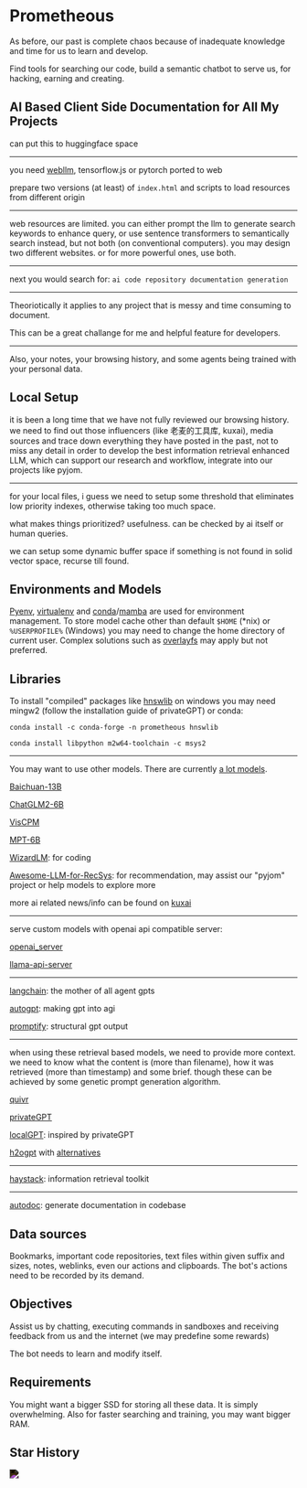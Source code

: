 # Prometheous

As before, our past is complete chaos because of inadequate knowledge and time for us to learn and develop.

Find tools for searching our code, build a semantic chatbot to serve us, for hacking, earning and creating.

## AI Based Client Side Documentation for All My Projects

can put this to huggingface space

---

you need [webllm](https://github.com/mlc-ai/web-llm), tensorflow.js or pytorch ported to web

prepare two versions (at least) of `index.html` and scripts to load resources from different origin

---

web resources are limited. you can either prompt the llm to generate search keywords to enhance query, or use sentence transformers to semantically search instead, but not both (on conventional computers). you may design two different websites. or for more powerful ones, use both.

---

next you would search for: `ai code repository documentation generation`

---

Theoriotically it applies to any project that is messy and time consuming to document.

This can be a great challange for me and helpful feature for developers.

----

Also, your notes, your browsing history, and some agents being trained with your personal data.

## Local Setup

it is been a long time that we have not fully reviewed our browsing history. we need to find out those influencers (like 老麦的工具库, kuxai), media sources and trace down everything they have posted in the past, not to miss any detail in order to develop the best information retrieval enhanced LLM, which can support our research and workflow, integrate into our projects like pyjom.

---

for your local files, i guess we need to setup some threshold that eliminates low priority indexes, otherwise taking too much space.

what makes things prioritized? usefulness. can be checked by ai itself or human queries.

we can setup some dynamic buffer space if something is not found in solid vector space, recurse till found.

## Environments and Models

[Pyenv](https://github.com/pyenv/pyenv), [virtualenv](https://virtualenv.pypa.io/en/latest/installation.html) and [conda](https://docs.conda.io/projects/conda/en/latest/user-guide/install/index.html)/[mamba](https://mamba.readthedocs.io/en/latest/installation/mamba-installation.html) are used for environment management. To store model cache other than default `$HOME` (*nix) or `%USERPROFILE%` (Windows) you may need to change the home directory of current user. Complex solutions such as [overlayfs](https://www.baeldung.com/linux/overlayfs-usage) may apply but not preferred.

## Libraries

To install "compiled" packages like [hnswlib](https://github.com/nmslib/hnswlib/issues/479) on windows you may need mingw2 (follow the installation guide of privateGPT) or conda:

```
conda install -c conda-forge -n prometheous hnswlib
```

```
conda install libpython m2w64-toolchain -c msys2
```

---

You may want to use other models. There are currently [a lot models](https://github.com/eugeneyan/open-llms).

[Baichuan-13B](https://modelscope.cn/models/baichuan-inc/Baichuan-13B-Base)

[ChatGLM2-6B](https://github.com/THUDM/ChatGLM2-6B)

[VisCPM](https://github.com/OpenBMB/VisCPM)

[MPT-6B](https://huggingface.co/mosaicml/mpt-7b-instruct)

[WizardLM](https://github.com/nlpxucan/WizardLM): for coding

[Awesome-LLM-for-RecSys](https://github.com/CHIANGEL/Awesome-LLM-for-RecSys): for recommendation, may assist our "pyjom" project or help models to explore more

more ai related news/info can be found on [kuxai](https://www.kuxai.com/)

---

serve custom models with openai api compatible server:

[openai_server](https://github.com/shawwn/openai-server)

[llama-api-server](https://github.com/iaalm/llama-api-server)

---

[langchain](https://docs.langchain.com/docs/): the mother of all agent gpts

[autogpt](https://github.com/Significant-Gravitas/Auto-GPT): making gpt into agi

[promptify](https://github.com/promptslab/Promptify): structural gpt output

---

when using these retrieval based models, we need to provide more context. we need to know what the content is (more than filename), how it was retrieved (more than timestamp) and some brief. though these can be achieved by some genetic prompt generation algorithm.

[quivr](https://github.com/StanGirard/quivr)

[privateGPT](https://github.com/imartinez/privateGPT)

[localGPT](https://github.com/PromtEngineer/localGPT): inspired by privateGPT

[h2ogpt](https://github.com/h2oai/h2ogpt) with [alternatives](https://github.com/h2oai/h2ogpt/blob/main/docs/README_LangChain.md#what-is-h2ogpts-langchain-integration-like)

---

[haystack](https://github.com/deepset-ai/haystack): information retrieval toolkit

---

[autodoc](https://github.com/context-labs/autodoc): generate documentation in codebase

## Data sources

Bookmarks, important code repositories, text files within given suffix and sizes, notes, weblinks, even our actions and clipboards. The bot's actions need to be recorded by its demand.

## Objectives

Assist us by chatting, executing commands in sandboxes and receiving feedback from us and the internet (we may predefine some rewards)

The bot needs to learn and modify itself.

## Requirements

You might want a bigger SSD for storing all these data. It is simply overwhelming. Also for faster searching and training, you may want bigger RAM.

## Star History

<img src="https://api.star-history.com/svg?repos=james4ever0/prometheous&Timeline" style="filter: invert(100%);"></img>

